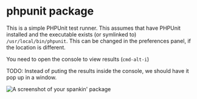 # phpunit package

This is a simple PHPUnit test runner. This assumes that have PHPUnit installed and the executable exists (or symlinked to) `/usr/local/bin/phpunit`. This can be changed in the preferences panel, if the location is different.

You need to open the console to view results (`cmd-alt-i`)

TODO:
Instead of puting the results inside the console, we should have it pop up in a window. 

![A screenshot of your spankin' package](https://f.cloud.github.com/assets/69169/2290250/c35d867a-a017-11e3-86be-cd7c5bf3ff9b.gif)
